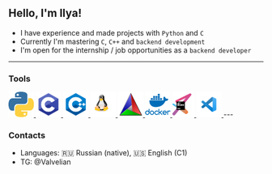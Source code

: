 ## Hello, I'm Ilya!
- I have experience and made projects with `Python` and `C`
- Currently I'm mastering `C`, `C++` and `backend development`
- I'm open for the internship / job opportunities as a `backend developer`
---

### Tools
<a href="https://www.python.org/)">
  <img src="./icons/icon_python.png" alt="Pyhon" height="50">
</a>
<a href="https://www.iso.org/standard/74528.html">
  <img src="./icons/icon_c.png" alt="C" height="50">
</a>
<a href="https://isocpp.org/">
  <img src="./icons/icon_c++.png" alt="C++" height="50"/>
</a>
<a href="https://www.linux.org">
  <img src="./icons/icon_linux.png" alt="Linux" height="50"/>
</a>
<a href="https://cmake.org/">
  <img src="./icons/icon_cmake.png" alt="Cmake" height="50"/>
</a>
<a href="https://www.docker.com/">
  <img src="./icons/icon_docker.png" alt="Docker" height="50"/>
</a>
<a href="https://www.jetbrains.com/">
  <img src="./icons/icon_jetbrains.png" alt="JetBrains" height="50"/>
</a>
<a href="https://code.visualstudio.com/">
  <img src="./icons/icon_visualcode.png" alt="VisualCode" height="50"/>
</a>
---

### Contacts
- Languages: 🇷🇺 Russian (native), 🇺🇸 English (C1)
- TG: @Valvelian
